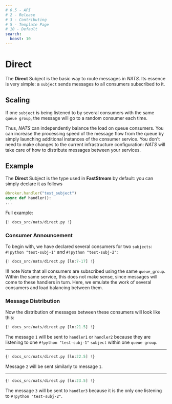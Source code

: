 ```yaml
---
# 0.5 - API
# 2 - Release
# 3 - Contributing
# 5 - Template Page
# 10 - Default
search:
  boost: 10
---
```


# Direct

The **Direct** Subject is the basic way to route messages in *NATS*. Its essence is very simple:
a `subject` sends messages to all consumers subscribed to it.

## Scaling

If one `subject` is being listened to by several consumers with the same `queue group`, the message will go to a random consumer each time.

Thus, *NATS* can independently balance the load on queue consumers. You can increase the processing speed of the message flow from the queue by simply launching additional instances of the consumer service. You don't need to make changes to the current infrastructure configuration: *NATS* will take care of how to distribute messages between your services.

## Example

The **Direct** Subject is the type used in **FastStream** by default: you can simply declare it as follows

```python
@broker.handler("test_subject")
async def handler():
...
```

Full example:

```python linenums="1"
{! docs_src/nats/direct.py !}
```

### Consumer Announcement

To begin with, we have declared several consumers for two `subjects`: `#!python "test-subj-1"` and `#!python "test-subj-2"`:

```python linenums="7" hl_lines="1 5 9"
{! docs_src/nats/direct.py [ln:7-17] !}
```

!!! note
    Note that all consumers are subscribed using the same `queue_group`. Within the same service, this does not make sense, since messages will come to these handlers in turn.
    Here, we emulate the work of several consumers and load balancing between them.

### Message Distribution

Now the distribution of messages between these consumers will look like this:

```python
{! docs_src/nats/direct.py [ln:21.5] !}
```

The message `1` will be sent to `handler1` or `handler2` because they are listening to one `#!python "test-subj-1"` `subject` within one `queue group`.

---

```python
{! docs_src/nats/direct.py [ln:22.5] !}
```

Message `2` will be sent similarly to message `1`.

---

```python
{! docs_src/nats/direct.py [ln:23.5] !}
```

The message `3` will be sent to `handler3` because it is the only one listening to `#!python "test-subj-2"`.
